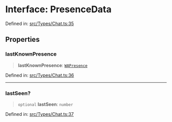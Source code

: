 # Interface: PresenceData

Defined in: [src/Types/Chat.ts:35](https://github.com/Fokusdotid/bail/blob/3bd64a6fd6e8fc52d3ec9ba842534bed26103555/src/Types/Chat.ts#L35)

## Properties

### lastKnownPresence

> **lastKnownPresence**: [`WAPresence`](../type-aliases/WAPresence.md)

Defined in: [src/Types/Chat.ts:36](https://github.com/Fokusdotid/bail/blob/3bd64a6fd6e8fc52d3ec9ba842534bed26103555/src/Types/Chat.ts#L36)

***

### lastSeen?

> `optional` **lastSeen**: `number`

Defined in: [src/Types/Chat.ts:37](https://github.com/Fokusdotid/bail/blob/3bd64a6fd6e8fc52d3ec9ba842534bed26103555/src/Types/Chat.ts#L37)
